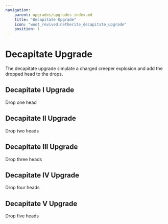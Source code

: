 ```yaml
---
navigation:
    parent: upgrades/upgrades-index.md
    title: "Decapitate Upgrade"
    icon: "woot_revived:netherite_decapitate_upgrade"
    position: 1
---
```

# Decapitate Upgrade

<Row>
  <ItemImage id="copper_decapitate_upgrade" scale="3"/>
  <ItemImage id="iron_decapitate_upgrade" scale="3"/>
  <ItemImage id="gold_decapitate_upgrade" scale="3"/>
  <ItemImage id="diamond_decapitate_upgrade" scale="3"/>
  <ItemImage id="netherite_decapitate_upgrade" scale="3"/>
</Row>

The decapitate upgrade simulate a charged creeper explosion and add the dropped head to the drops.

## Decapitate I Upgrade

Drop one head

<RecipeFor id="copper_decapitate_upgrade" />

## Decapitate II Upgrade

Drop two heads

<RecipeFor id="iron_decapitate_upgrade" />

## Decapitate III Upgrade

Drop three heads

<RecipeFor id="gold_decapitate_upgrade" />

## Decapitate IV Upgrade

Drop four heads

<RecipeFor id="diamond_decapitate_upgrade" />

## Decapitate V Upgrade

Drop five heads

<RecipeFor id="netherite_decapitate_upgrade" />